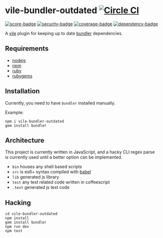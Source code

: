 # vile-bundler-outdated [![Circle CI](https://circleci.com/gh/forthright/vile-bundler-outdated.svg?style=svg&circle-token=c85edd896691e55d036186ac2231b8ab3d396947)](https://circleci.com/gh/forthright/vile-bundler-outdated)

[![score-badge](https://vile.io/~/brentlintner/vile-bundler-outdated/badges/score?token=uFywUmzZfbg6UboLzn6R)](https://vile.io/~/brentlintner/vile-bundler-outdated) [![security-badge](https://vile.io/~/brentlintner/vile-bundler-outdated/badges/security?token=uFywUmzZfbg6UboLzn6R)](https://vile.io/~/brentlintner/vile-bundler-outdated) [![coverage-badge](https://vile.io/~/brentlintner/vile-bundler-outdated/badges/coverage?token=uFywUmzZfbg6UboLzn6R)](https://vile.io/~/brentlintner/vile-bundler-outdated) [![dependency-badge](https://vile.io/~/brentlintner/vile-bundler-outdated/badges/dependency?token=uFywUmzZfbg6UboLzn6R)](https://vile.io/~/brentlintner/vile-bundler-outdated)

A [vile](https://vile.io) plugin for keeping up to date [bundler](https://github.com/bundler/bundler) dependencies.

## Requirements

- [nodejs](http://nodejs.org)
- [npm](http://npmjs.org)
- [ruby](http://nodejs.org)
- [rubygems](http://rubygems.org)

## Installation

Currently, you need to have `bundler` installed manually.

Example:

    npm i vile-bundler-outdated
    gem install bundler

## Architecture

This project is currently written in JavaScript,
and a hacky CLI regex parse is currently used until
a better option can be implemented.

- `bin` houses any shell based scripts
- `src` is es6+ syntax compiled with [babel](https://babeljs.io)
- `lib` generated js library
- `test` any test related code written in coffeescript
- `.test` generated js test code

## Hacking

    cd vile-bundler-outdated
    npm install
    gem install bundler
    npm run dev
    npm test
